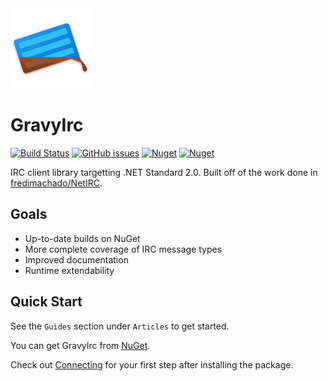 <img src="https://raw.githubusercontent.com/halomademeapc/GravyIrc/master/docfx_project/logo.png" alt="GravyIrc Logo" width="128"/>

# GravyIrc
[![Build Status](https://img.shields.io/travis/halomademeapc/GravyIrc?style=flat-square)](https://travis-ci.org/github/halomademeapc/GravyIrc) [![GitHub issues](https://img.shields.io/github/issues/halomademeapc/GravyIrc?style=flat-square)](https://github.com/halomademeapc/GravyIrc/issues) [![Nuget](https://img.shields.io/nuget/dt/GravyIrc?style=flat-square)](https://www.nuget.org/packages/GravyIrc/) [![Nuget](https://img.shields.io/nuget/v/GravyIrc?style=flat-square)](https://www.nuget.org/packages/GravyIrc/)

IRC client library targetting .NET Standard 2.0.  Built off of the work done in [fredimachado/NetIRC](https://github.com/fredimachado/NetIRC).  

## Goals
* Up-to-date builds on NuGet
* More complete coverage of IRC message types
* Improved documentation
* Runtime extendability

## Quick Start
See the `Guides` section under `Articles` to get started.

You can get GravyIrc from [NuGet](https://www.nuget.org/packages/GravyIrc/).

Check out [Connecting](/articles/guide-connect.html) for your first step after installing the package. 